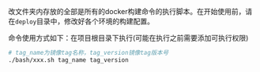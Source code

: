 改文件夹内存放的全部是所有的docker构建命令的执行脚本。在开始使用前，请在`deploy`目录中，修改好各个环境的构建配置。

命令使用方式如下：在项目根目录下执行(可能在执行之前需要添加可执行权限)
```bash
# tag_name为镜像tag名称，tag_version镜像tag版本号
./bash/xxx.sh tag_name tag_version
```
